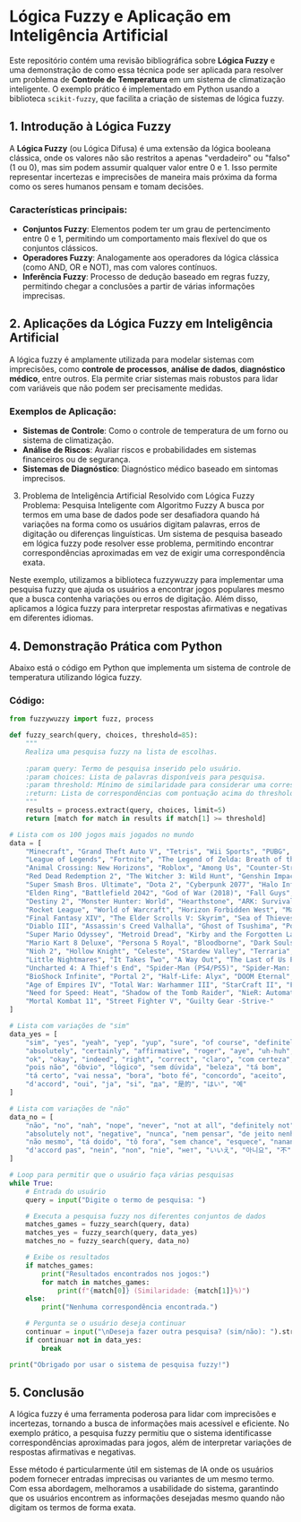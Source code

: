 # Lógica Fuzzy e Aplicação em Inteligência Artificial

Este repositório contém uma revisão bibliográfica sobre **Lógica Fuzzy** e uma demonstração de como essa técnica pode ser aplicada para resolver um problema de **Controle de Temperatura** em um sistema de climatização inteligente. O exemplo prático é implementado em Python usando a biblioteca `scikit-fuzzy`, que facilita a criação de sistemas de lógica fuzzy.

## 1. Introdução à Lógica Fuzzy

A **Lógica Fuzzy** (ou Lógica Difusa) é uma extensão da lógica booleana clássica, onde os valores não são restritos a apenas "verdadeiro" ou "falso" (1 ou 0), mas sim podem assumir qualquer valor entre 0 e 1. Isso permite representar incertezas e imprecisões de maneira mais próxima da forma como os seres humanos pensam e tomam decisões.

### Características principais:
- **Conjuntos Fuzzy**: Elementos podem ter um grau de pertencimento entre 0 e 1, permitindo um comportamento mais flexível do que os conjuntos clássicos.
- **Operadores Fuzzy**: Analogamente aos operadores da lógica clássica (como AND, OR e NOT), mas com valores contínuos.
- **Inferência Fuzzy**: Processo de dedução baseado em regras fuzzy, permitindo chegar a conclusões a partir de várias informações imprecisas.

## 2. Aplicações da Lógica Fuzzy em Inteligência Artificial

A lógica fuzzy é amplamente utilizada para modelar sistemas com imprecisões, como **controle de processos**, **análise de dados**, **diagnóstico médico**, entre outros. Ela permite criar sistemas mais robustos para lidar com variáveis que não podem ser precisamente medidas.

### Exemplos de Aplicação:
- **Sistemas de Controle**: Como o controle de temperatura de um forno ou sistema de climatização.
- **Análise de Riscos**: Avaliar riscos e probabilidades em sistemas financeiros ou de segurança.
- **Sistemas de Diagnóstico**: Diagnóstico médico baseado em sintomas imprecisos.

3. Problema de Inteligência Artificial Resolvido com Lógica Fuzzy
Problema: Pesquisa Inteligente com Algoritmo Fuzzy
A busca por termos em uma base de dados pode ser desafiadora quando há variações na forma como os usuários digitam palavras, erros de digitação ou diferenças linguísticas. Um sistema de pesquisa baseado em lógica fuzzy pode resolver esse problema, permitindo encontrar correspondências aproximadas em vez de exigir uma correspondência exata.

Neste exemplo, utilizamos a biblioteca fuzzywuzzy para implementar uma pesquisa fuzzy que ajuda os usuários a encontrar jogos populares mesmo que a busca contenha variações ou erros de digitação. Além disso, aplicamos a lógica fuzzy para interpretar respostas afirmativas e negativas em diferentes idiomas.

## 4. Demonstração Prática com Python

Abaixo está o código em Python que implementa um sistema de controle de temperatura utilizando lógica fuzzy.

### Código:

```python
from fuzzywuzzy import fuzz, process

def fuzzy_search(query, choices, threshold=85):
    """
    Realiza uma pesquisa fuzzy na lista de escolhas.
    
    :param query: Termo de pesquisa inserido pelo usuário.
    :param choices: Lista de palavras disponíveis para pesquisa.
    :param threshold: Mínimo de similaridade para considerar uma correspondência.
    :return: Lista de correspondências com pontuação acima do threshold.
    """
    results = process.extract(query, choices, limit=5)
    return [match for match in results if match[1] >= threshold]

# Lista com os 100 jogos mais jogados no mundo
data = [
    "Minecraft", "Grand Theft Auto V", "Tetris", "Wii Sports", "PUBG", "Super Mario Bros.", "Overwatch", 
    "League of Legends", "Fortnite", "The Legend of Zelda: Breath of the Wild", "Call of Duty: Warzone", 
    "Animal Crossing: New Horizons", "Roblox", "Among Us", "Counter-Strike: Global Offensive", "Apex Legends", 
    "Red Dead Redemption 2", "The Witcher 3: Wild Hunt", "Genshin Impact", "Call of Duty: Modern Warfare", 
    "Super Smash Bros. Ultimate", "Dota 2", "Cyberpunk 2077", "Halo Infinite", "Resident Evil Village", 
    "Elden Ring", "Battlefield 2042", "God of War (2018)", "Fall Guys", "FIFA 23", "NBA 2K23", "Valorant", 
    "Destiny 2", "Monster Hunter: World", "Hearthstone", "ARK: Survival Evolved", "The Sims 4", "Dead by Daylight", 
    "Rocket League", "World of Warcraft", "Horizon Forbidden West", "Madden NFL 23", "Rust", "Far Cry 6", 
    "Final Fantasy XIV", "The Elder Scrolls V: Skyrim", "Sea of Thieves", "Forza Horizon 5", "Splatoon 3", 
    "Diablo III", "Assassin's Creed Valhalla", "Ghost of Tsushima", "Pokémon GO", "Pokémon Scarlet and Violet", 
    "Super Mario Odyssey", "Metroid Dread", "Kirby and the Forgotten Land", "Fire Emblem: Three Houses", 
    "Mario Kart 8 Deluxe", "Persona 5 Royal", "Bloodborne", "Dark Souls III", "Sekiro: Shadows Die Twice", 
    "Nioh 2", "Hollow Knight", "Celeste", "Stardew Valley", "Terraria", "Cuphead", "Undertale", "INSIDE", 
    "Little Nightmares", "It Takes Two", "A Way Out", "The Last of Us Part II", "The Last of Us Remastered", 
    "Uncharted 4: A Thief's End", "Spider-Man (PS4/PS5)", "Spider-Man: Miles Morales", "Control", "Death Stranding", 
    "BioShock Infinite", "Portal 2", "Half-Life: Alyx", "DOOM Eternal", "XCOM 2", "Civilization VI", 
    "Age of Empires IV", "Total War: Warhammer III", "StarCraft II", "F1 22", "Gran Turismo 7", 
    "Need for Speed: Heat", "Shadow of the Tomb Raider", "NieR: Automata", "Yakuza: Like a Dragon", "Dragon Ball FighterZ", 
    "Mortal Kombat 11", "Street Fighter V", "Guilty Gear -Strive-"
]

# Lista com variações de "sim"
data_yes = [
    "sim", "yes", "yeah", "yep", "yup", "sure", "of course", "definitely",
    "absolutely", "certainly", "affirmative", "roger", "aye", "uh-huh", 
    "ok", "okay", "indeed", "right", "correct", "claro", "com certeza",
    "pois não", "óbvio", "lógico", "sem dúvida", "beleza", "tá bom",
    "tá certo", "vai nessa", "bora", "boto fé", "concordo", "aceito",
    "d'accord", "oui", "ja", "si", "да", "是的", "はい", "예"
]

# Lista com variações de "não"
data_no = [
    "não", "no", "nah", "nope", "never", "not at all", "definitely not",
    "absolutely not", "negative", "nunca", "nem pensar", "de jeito nenhum",
    "não mesmo", "tá doido", "tô fora", "sem chance", "esquece", "nananina não",
    "d'accord pas", "nein", "non", "nie", "нет", "いいえ", "아니요", "不"
]

# Loop para permitir que o usuário faça várias pesquisas
while True:
    # Entrada do usuário
    query = input("Digite o termo de pesquisa: ")

    # Executa a pesquisa fuzzy nos diferentes conjuntos de dados
    matches_games = fuzzy_search(query, data)
    matches_yes = fuzzy_search(query, data_yes)
    matches_no = fuzzy_search(query, data_no)

    # Exibe os resultados
    if matches_games:
        print("Resultados encontrados nos jogos:")
        for match in matches_games:
            print(f"{match[0]} (Similaridade: {match[1]}%)")
    else:
        print("Nenhuma correspondência encontrada.")

    # Pergunta se o usuário deseja continuar
    continuar = input("\nDeseja fazer outra pesquisa? (sim/não): ").strip().lower()
    if continuar not in data_yes:
        break

print("Obrigado por usar o sistema de pesquisa fuzzy!")
``` 

## 5. Conclusão

A lógica fuzzy é uma ferramenta poderosa para lidar com imprecisões e incertezas, tornando a busca de informações mais acessível e eficiente. No exemplo prático, a pesquisa fuzzy permitiu que o sistema identificasse correspondências aproximadas para jogos, além de interpretar variações de respostas afirmativas e negativas.

Esse método é particularmente útil em sistemas de IA onde os usuários podem fornecer entradas imprecisas ou variantes de um mesmo termo. Com essa abordagem, melhoramos a usabilidade do sistema, garantindo que os usuários encontrem as informações desejadas mesmo quando não digitam os termos de forma exata.
